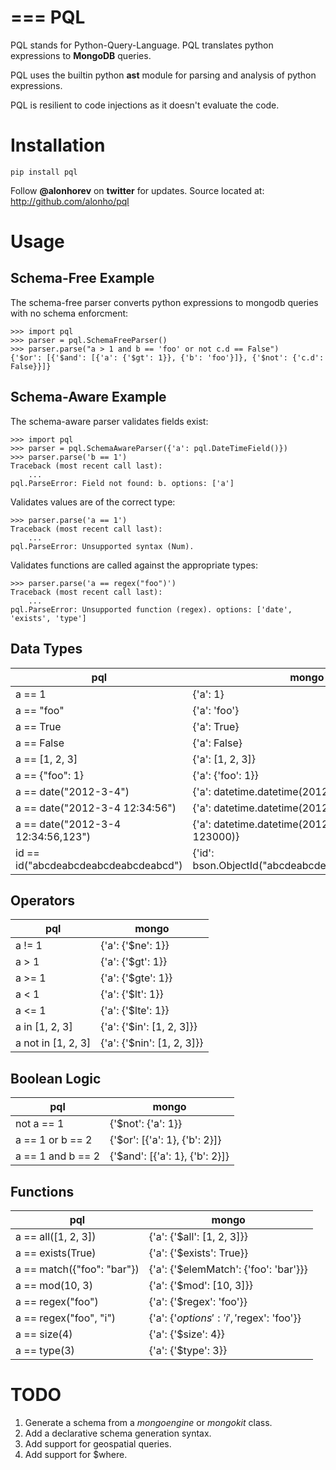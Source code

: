 ===
PQL
===

PQL stands for Python-Query-Language. PQL translates python expressions to **MongoDB** queries.

PQL uses the builtin python **ast** module for parsing and analysis of python expressions.

PQL is resilient to code injections as it doesn't evaluate the code.

Installation
============

	pip install pql
	
Follow **@alonhorev** on **twitter** for updates.
Source located at: http://github.com/alonho/pql

Usage
=====

Schema-Free Example
-------------------

The schema-free parser converts python expressions to mongodb queries with no schema enforcment:

	>>> import pql
	>>> parser = pql.SchemaFreeParser()
	>>> parser.parse("a > 1 and b == 'foo' or not c.d == False")
	{'$or': [{'$and': [{'a': {'$gt': 1}}, {'b': 'foo'}]}, {'$not': {'c.d': False}}]}

Schema-Aware Example
--------------------

The schema-aware parser validates fields exist:

	>>> import pql
	>>> parser = pql.SchemaAwareParser({'a': pql.DateTimeField()})
	>>> parser.parse('b == 1') 
	Traceback (most recent call last):
		...
	pql.ParseError: Field not found: b. options: ['a']
	
Validates values are of the correct type:

	>>> parser.parse('a == 1')
	Traceback (most recent call last):
		...
	pql.ParseError: Unsupported syntax (Num).
	
Validates functions are called against the appropriate types:

	>>> parser.parse('a == regex("foo")')
	Traceback (most recent call last):
		...
	pql.ParseError: Unsupported function (regex). options: ['date', 'exists', 'type']
	
Data Types
----------

pql | mongo
--- | ---
a == 1 | {'a': 1}
a == "foo" | {'a': 'foo'}
a == True | {'a': True}
a == False | {'a': False}
a == [1, 2, 3] | {'a': [1, 2, 3]}
a == {"foo": 1} | {'a': {'foo': 1}}
a == date("2012-3-4") | {'a': datetime.datetime(2012, 3, 4, 0, 0)}
a == date("2012-3-4 12:34:56") | {'a': datetime.datetime(2012, 3, 4, 12, 34, 56)}
a == date("2012-3-4 12:34:56,123") | {'a': datetime.datetime(2012, 3, 4, 12, 34, 56, 123000)}
id == id("abcdeabcdeabcdeabcdeabcd") | {'id': bson.ObjectId("abcdeabcdeabcdeabcdeabcd")}

Operators
---------

pql | mongo
--- | ---
a != 1 | {'a': {'$ne': 1}}
a > 1 | {'a': {'$gt': 1}}
a >= 1 | {'a': {'$gte': 1}}
a < 1 | {'a': {'$lt': 1}}
a <= 1 | {'a': {'$lte': 1}}
a in [1, 2, 3] | {'a': {'$in': [1, 2, 3]}}
a not in [1, 2, 3] | {'a': {'$nin': [1, 2, 3]}}

Boolean Logic
-------------

pql | mongo
--- | ---
not a == 1 | {'$not': {'a': 1}}
a == 1 or b == 2 | {'$or': [{'a': 1}, {'b': 2}]}
a == 1 and b == 2 | {'$and': [{'a': 1}, {'b': 2}]}

Functions
---------

pql | mongo
--- | ---
a == all([1, 2, 3]) | {'a': {'$all': [1, 2, 3]}}
a == exists(True) | {'a': {'$exists': True}}
a == match({"foo": "bar"}) | {'a': {'$elemMatch': {'foo': 'bar'}}}
a == mod(10, 3) | {'a': {'$mod': [10, 3]}}
a == regex("foo") | {'a': {'$regex': 'foo'}}
a == regex("foo", "i") | {'a': {'$options': 'i', '$regex': 'foo'}}
a == size(4) | {'a': {'$size': 4}}
a == type(3) | {'a': {'$type': 3}}

TODO
====

1. Generate a schema from a *mongoengine* or *mongokit* class.
2. Add a declarative schema generation syntax.
3. Add support for geospatial queries.
4. Add support for $where.
